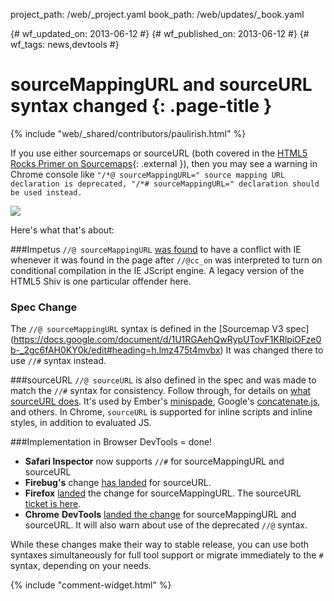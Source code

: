 project_path: /web/_project.yaml
book_path: /web/updates/_book.yaml

{# wf_updated_on: 2013-06-12 #}
{# wf_published_on: 2013-06-12 #}
{# wf_tags: news,devtools #}

# sourceMappingURL and sourceURL syntax changed {: .page-title }

{% include "web/_shared/contributors/paulirish.html" %}


If you use either sourcemaps or sourceURL (both covered in the [HTML5 Rocks Primer on Sourcemaps](http://www.html5rocks.com/en/tutorials/developertools/sourcemaps/){: .external }), then you may see a warning in Chrome console like `"/*@ sourceMappingURL=" source mapping URL declaration is deprecated, "/*# sourceMappingURL=" declaration should be used instead.`

![](/web/updates/images/2013/06/sourcemapping/37clIgB.png)

Here's what that's about:

###Impetus
`//@ sourceMappingURL` [was found](http://bugs.jquery.com/ticket/13274) to have a conflict with IE whenever it was
found in the page after `//@cc_on` was interpreted to turn on conditional
compilation in the IE JScript engine. A legacy version of the HTML5 Shiv is one
particular offender here.

### Spec Change
The `//@ sourceMappingURL` syntax is defined in the [Sourcemap V3 spec] (https://docs.google.com/document/d/1U1RGAehQwRypUTovF1KRlpiOFze0b-_2gc6fAH0KY0k/edit#heading=h.lmz475t4mvbx)
It was changed there to use `//#` syntax instead.

###sourceURL
`//@ sourceURL` is also defined in the spec and was made to match the `//#` syntax
for consistency. Follow through, for details on
[what sourceURL does](http://www.html5rocks.com/en/tutorials/developertools/sourcemaps/#toc-sourceurl). It's used by Ember's [minispade](https://github.com/wycats/minispade), Google's [concatenate.js](https://github.com/google/concatenate.js), and others. In Chrome, `sourceURL` is supported for inline scripts and inline styles, in addition to evaluated JS.

###Implementation in Browser DevTools = done!

* **Safari Inspector** now supports `//#` for sourceMappingURL and sourceURL
* **Firebug's** change [has
  landed](https://github.com/firebug/firebug/commit/f14828954c4f9e07e8b86f9317713e774c9ad5d5)
  for sourceURL.
* **Firefox** [landed](https://bugzilla.mozilla.org/show_bug.cgi?id=870361) the change for
  sourceMappingURL. The sourceURL [ticket is
  here](https://bugzilla.mozilla.org/show_bug.cgi?id=833744).
* **Chrome** **DevTools** [landed the
  change](https://codereview.chromium.org/15832007) for sourceMappingURL and
  sourceURL. It will also warn about use of the deprecated `//@` syntax.

While these changes make their way to stable release, you can use both syntaxes simultaneously for full tool support or migrate immediately to the `#` syntax, depending on your needs.


{% include "comment-widget.html" %}
